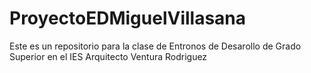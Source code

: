 # ProyectoEDMiguelVillasana
Este es un repositorio para la clase de Entronos de Desarollo de Grado Superior en el IES Arquitecto Ventura Rodriguez
